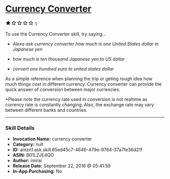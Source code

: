 # [Currency Converter](http://alexa.amazon.com/#skills/amzn1.ask.skill.65ed45c7-4646-479e-9764-37a7fe36d21f)
![1 stars](../../images/ic_star_black_18dp_1x.png)![1 stars](../../images/ic_star_border_black_18dp_1x.png)![1 stars](../../images/ic_star_border_black_18dp_1x.png)![1 stars](../../images/ic_star_border_black_18dp_1x.png)![1 stars](../../images/ic_star_border_black_18dp_1x.png) 1

To use the Currency Converter skill, try saying...

* *Alexa ask currency converter how much is one United States dollar in Japanese yen*

* *how much is ten thousand Japanese yen to US dollar*

* *convert one hundred euro to united states dollar*

As a simple reference when planning the trip or geting rough idea how much things cost in different currency. Currency converter can provide the quick answer of conversion between major currencies.

*Please note the currency rate used in conversion is not realtime as currency rate is constantly changing. Also, the exchange rate may vary between different banks and countries.

***

### Skill Details

* **Invocation Name:** currency converter
* **Category:** null
* **ID:** amzn1.ask.skill.65ed45c7-4646-479e-9764-37a7fe36d21f
* **ASIN:** B01LZJE4QO
* **Author:** imirai
* **Release Date:** September 22, 2016 @ 05:41:59
* **In-App Purchasing:** No
